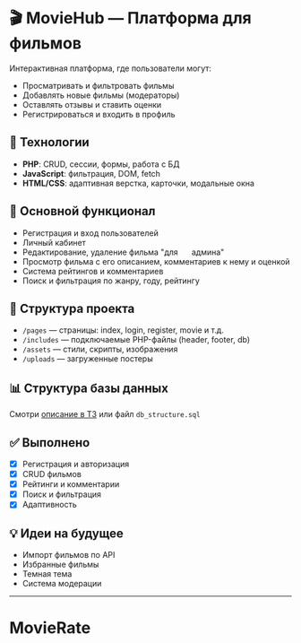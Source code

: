 # 🎬 MovieHub — Платформа для фильмов

Интерактивная платформа, где пользователи могут:
- Просматривать и фильтровать фильмы
- Добавлять новые фильмы (модераторы)
- Оставлять отзывы и ставить оценки
- Регистрироваться и входить в профиль

## 🚀 Технологии
- **PHP**: CRUD, сессии, формы, работа с БД
- **JavaScript**: фильтрация, DOM, fetch
- **HTML/CSS**: адаптивная верстка, карточки, модальные окна

## 📄 Основной функционал
- Регистрация и вход пользователей
- Личный кабинет
- Редактирование, удаление фильма "для ⠀⠀админа"
- Просмотр фильма с его описанием,
  комментариев к нему и оценкой
- Система рейтингов и комментариев
- Поиск и фильтрация по жанру, году, рейтингу

## 📁 Структура проекта
- `/pages` — страницы: index, login, register, movie и т.д.
- `/includes` — подключаемые PHP-файлы (header, footer, db)
- `/assets` — стили, скрипты, изображения
- `/uploads` — загруженные постеры

## 📊 Структура базы данных
Смотри [описание в ТЗ](#) или файл `db_structure.sql`

## ✅ Выполнено
- [x] Регистрация и авторизация
- [x] CRUD фильмов
- [x] Рейтинги и комментарии
- [x] Поиск и фильтрация
- [x] Адаптивность

## 💡 Идеи на будущее
- Импорт фильмов по API
- Избранные фильмы
- Темная тема
- Система модерации

---

# MovieRate
